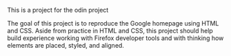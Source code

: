 This is a project for the odin project

The goal of this project is to reproduce the Google homepage using HTML and CSS. 
Aside from practice in HTML and CSS, this project should help build experience working
with Firefox developer tools and with thinking how elements are placed, styled, and 
aligned. 